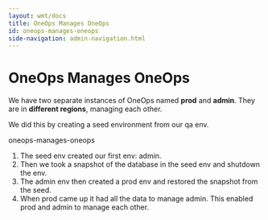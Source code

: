 ```yaml
---
layout: wmt/docs
title: OneOps Manages OneOps
id: oneops-manages-oneops
side-navigation: admin-navigation.html
---
```


# OneOps Manages OneOps

We have two separate instances of OneOps named **prod** and **admin**.
They are in **different regions**, managing each other.

We did this by creating a seed environment from our qa env.

oneops-manages-oneops

1. The seed env created our first env: admin.
2. Then we took a snapshot of the database in the seed env and shutdown the env.
3. The admin env then created a prod env and restored the snapshot from the seed.
4. When prod came up it had all the data to manage admin. This enabled prod and admin to manage each other.

